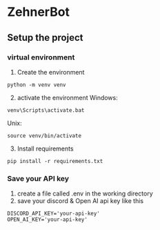 # ZehnerBot

## Setup the project
### virtual environment
1. Create the environment
```
python -m venv venv
```
2. activate the environment
Windows:
```
venv\Scripts\activate.bat
```
Unix:
```
source venv/bin/activate
```

3. Install requirements
```
pip install -r requirements.txt
```

### Save your API key
1. create a file called .env in the working directory 
2. save your discord & Open AI api key like this
```
DISCORD_API_KEY='your-api-key'
OPEN_AI_KEY='your-api-key'
```